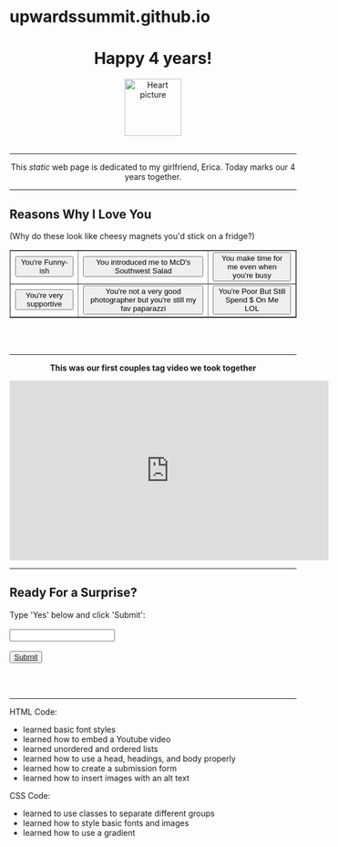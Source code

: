 # upwardssummit.github.io
<html lang="eng"> 

<html>
  <head> 
	<title>Our 4th Anniversary</title></center>
	<link rel="stylesheet" href="projectce.css">
</head>

<body>

<div class="bannerce">
<center>
	<h1> Happy 4 years! </h1>
</center>

<center><img src="https://images.firstpost.com/wp-content/uploads/2020/01/love-3061483_1280.jpg" alt="Heart picture" height="100" width="100"></center>

</div>

<br>
<hr>
  <center><p> This <i> static </i> web page is dedicated to my girlfriend, Erica. Today marks our 4 years together. </p> </center>

<hr>

<h2>Reasons Why I Love You</h2>
<p>(Why do these look like cheesy magnets you'd stick on a fridge?)</p>

<div class="tablece">
<center><table
border=”0”
cellpadding=”60”
cellspacing=”1”>
<tr>
<td><button>You're Funny-ish</button></td>
<td><button>You introduced me to McD's Southwest Salad</button></td>
<td><button>You make time for me even when you're busy</button></td>
</tr>
<tr>
<td><button>You're very supportive</button></td>
<td><button>You're not a very good photographer but you're still my fav paparazzi</button></td>
<td><button>You're Poor But Still Spend $ On Me LOL</button></td>
</tr>
</table></center>
</div>

<br>
<br>

<hr>

<div class="maroonce">
<center> <p><b>This was our first couples tag video we took together</b></p> </center>

<center><iframe width="560" height="315" src="https://www.youtube.com/embed/cquYw266hCc" title="YouTube video player" frameborder="0" allow="accelerometer; autoplay; clipboard-write; encrypted-media; gyroscope; picture-in-picture" allowfullscreen></iframe></center>
</div>

<hr>

<div class="contactform">
<h2> Ready For a Surprise? </h2>
<form>
Type 'Yes' below and click 'Submit': <br><br>
<input type="text"> <br><br>
<button><a href="https://www.instagram.com/chandrakoy/">Submit</a></button>
</form>
</div>

<br>
<br>
<hr>
<h8> HTML Code: </h8>
<h10> 
<ul> <li>learned basic font styles </li>
	<li>learned how to embed a Youtube video</li>
	<li>learned unordered and ordered lists</li>
	<li>learned how to use a head, headings, and body properly</li>
	<li>learned how to create a submission form</li>
	<li>learned how to insert images with an alt text</li>

</ul>
</h10>
<h8> CSS Code: </h8>
<h10> 
<ul> <li>learned to use classes to separate different groups</li>
	<li>learned how to style basic fonts and images</li>
	<li>learned how to use a gradient</li>

</ul>
</h10>

  </body>
</html>



